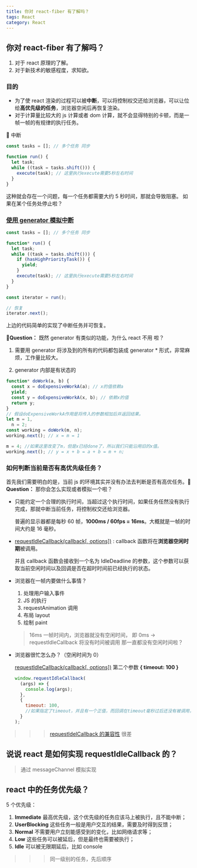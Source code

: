 ```yaml
---
title: 你对 react-fiber 有了解吗？
tags: React
category: React
---
```


## 你对 react-fiber 有了解吗？

1. 对于 react 原理的了解。
2. 对于新技术的敏感程度，求知欲。

### 目的

- 为了使 react 渲染的过程可以被**中断**，可以将控制权交还给浏览器，可以让位给**高优先级的任务**，浏览器空闲后再恢复渲染。
- 对于计算量比较大的 js 计算或者 dom 计算，就不会显得特别的卡顿，而是一帧一帧的有规律的执行任务。

🌰 中断

```js
const tasks = []; // 多个任务 同步

function run() {
  let task;
  while ((task = tasks.shift())) {
    execute(task); // 这里执行execute需要5秒左右时间
  }
}
```

这种就会存在一个问题，每一个任务都需要大约 5 秒时间，那就会导致阻塞。
如果在某个任务处停止啦？

### [使用 generator 模拟中断](https://developer.mozilla.org/zh-CN/docs/Web/JavaScript/Reference/Global_Objects/Generator)

```js
const tasks = []; // 多个任务 同步

function* run() {
  let task;
  while ((task = tasks.shift())) {
    if (hasHighPriorityTask()) {
      yield;
    }
    execute(task); // 这里执行execute需要5秒左右时间
  }
}

const iterator = run();

// 恢复
iterator.next();
```

上边的代码简单的实现了中断任务并可恢复。

**🤔Question：** 既然 generator 有类似的功能，为什么 react 不用 啦？

1. 需要用 generator 将涉及到的所有的代码都包装成 generator \* 形式，非常麻烦，工作量比较大。

2. generator 内部是有状态的

```js
function* doWork(a, b) {
  const x = doExpensiveWorkA(a); // x的值依赖a
  yield;
  const y = doExpensiveWorkA(x, b); // 依赖x的值
  return y;
}
// 假设doExpensiveWorkA作用是将传入的参数相加后并返回结果。
let m = 1,
  n = 2;
const working = doWork(m, n);
working.next(); // x = m = 1

m = 4; //如果这里改变了m，但是x已经done了，所以我们只能沿用旧的x值。
working.next(); // y = x + b = a + b = m + n;
```

### 如何判断当前是否有高优先级任务？

首先我们需要明白的是，当前 js 的环境其实并没有办法去判断是否有高优任务。**🤔Question：** 那你会怎么实现或者模拟一个啦？

- 只能约定一个合理的执行时间，当超过这个执行时间，如果任务任然没有执行完成，那就中断当前任务，将控制权交还给浏览器。

  普遍的显示器都是每秒 60 帧，**1000ms / 60fps = 16ms**。大概就是一帧的时间大约是 16 毫秒。

- [requestIdleCallback(callback\[, options\])](https://developer.mozilla.org/zh-CN/docs/Web/API/Window/requestIdleCallback) : callback 函数将在**浏览器空闲时期**被调用。

  并且 callback 函数会接收到一个名为 IdleDeadline 的参数，这个参数可以获取当前空闲时间以及回调是否在超时时间前已经执行的状态。

- 浏览器在一帧内要做什么事情？

  1. 处理用户输入事件
  2. JS 的执行
  3. requestAnimation 调用
  4. 布局 layout
  5. 绘制 paint

  > 16ms 一帧时间内，浏览器就没有空闲时间，
  > 即 0ms -> requestIdleCallback 将没有时间被调用
  > 那一直都没有空闲时间啦？

- 浏览器很忙怎么办？（空闲时间为 0）

  [requestIdleCallback(callback\[, options\])](https://developer.mozilla.org/zh-CN/docs/Web/API/Window/requestIdleCallback) 第二个参数 **{ timeout: 100 }**

  ```js
  window.requestIdleCallback(
    (args) => {
      console.log(args);
    },
    {
      timeout: 100,
      //如果指定了timeout，并且有一个正值，而回调在timeout毫秒过后还没有被调用，那么回调任务将放入事件循环中排队，即使这样做有可能对性能产生负面影响。
    }
  );
  ```

> > > [requestIdelCallback 的兼容性](https://caniuse.com/?search=requestIdleCallback) 很差

## 说说 react 是如何实现 requestIdleCallback 的？

> 通过 messageChannel 模拟实现

## react 中的任务优先级？

5 个优先级：

1. **Immediate** 最高优先级，这个优先级的任务应该马上被执行，且不能中断；
2. **UserBlocking** 这些任务一般是用户交互的结果，需要及时得到反馈；
3. **Normal** 不需要用户立刻能感受到的变化，比如网络请求等；
4. **Low** 这些任务可以被延后，但是最终也需要被执行；
5. **Idle** 可以被无限期延后，比如 console

> > > 同一级别的任务，先后顺序
